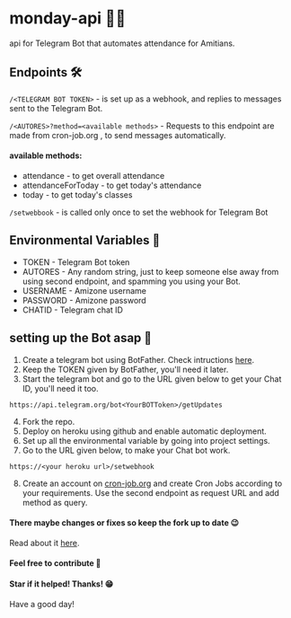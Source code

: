 # monday-api 👷‍♂
api for Telegram Bot that automates attendance for Amitians.

## Endpoints 🛠
```/<TELEGRAM BOT TOKEN>``` - is set up as a webhook, and replies to messages sent to the Telegram Bot.

```/<AUTORES>?method=<available methods>``` - Requests to this endpoint are made from cron-job.org , to send messages automatically.
#### available methods:
* attendance - to get overall attendance
* attendanceForToday - to get today's attendance
* today - to get today's classes

```/setwebbook``` - is called only once to set the webhook for Telegram Bot

## Environmental Variables 🤔
* TOKEN - Telegram Bot token
* AUTORES - Any random string, just to keep someone else away from using second endpoint, and spamming you using your Bot.
* USERNAME - Amizone username
* PASSWORD - Amizone password
* CHATID - Telegram chat ID 

## setting up the Bot asap 🐇
1. Create a telegram bot using BotFather. Check intructions [here](https://www.process.st/telegram-bot/).
2. Keep the TOKEN given by BotFather, you'll need it later.
3. Start the telegram bot and go to the URL given below to get your Chat ID, you'll need it too.
```
https://api.telegram.org/bot<YourBOTToken>/getUpdates
```
4. Fork the repo.
5. Deploy on heroku using github and enable automatic deployment.
6. Set up all the environmental variable by going into project settings.
7. Go to the URL given below, to make your Chat bot work.
```
https://<your heroku url>/setwebhook
```
8. Create an account on [cron-job.org](https://cron-job.org) and create Cron Jobs according to your requirements. Use the second endpoint as request URL and add method as query. 

#### There maybe changes or fixes so keep the fork up to date 😉
Read about it [here](https://garrytrinder.github.io/2020/03/keeping-your-fork-up-to-date).

#### Feel free to contribute 🤝

#### Star if it helped! Thanks! 😁
Have a good day!